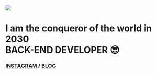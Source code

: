 
<img src="https://hits.seeyoufarm.com/api/count/incr/badge.svg?url=https%3A%2F%2Fgithub.com%2Fleekyukin&count_bg=%23000000&title_bg=%23000000&icon=github.svg&icon_color=%23E7E7E7&title=GitHub&edge_flat=false)"/>
<p align="center">
   <h1>
      I am the conqueror of the world in 2030 <br>
      BACK-END DEVELOPER 😎 
   </h1>
   <h3>
      <a href="https://www.instagram.com/x_xxi_lkj/"><b>INSTAGRAM</b></a> /
     <a href="https://phillnam.tistory.com"><b> BLOG <b></a>
   </h3>
<!--    <img width="700px" height="300" src="https://backend.artreview.com/wp-content/uploads/2021/03/new32590076658_4e61585bb5_o.jpg"> -->
</p>
